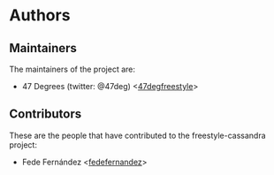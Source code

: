 # Authors

## Maintainers

The maintainers of the project are:

* 47 Degrees (twitter: @47deg) <[47degfreestyle](https://github.com/47degfreestyle)>

## Contributors

These are the people that have contributed to the freestyle-cassandra project:

* Fede Fernández <[fedefernandez](https://github.com/fedefernandez)>